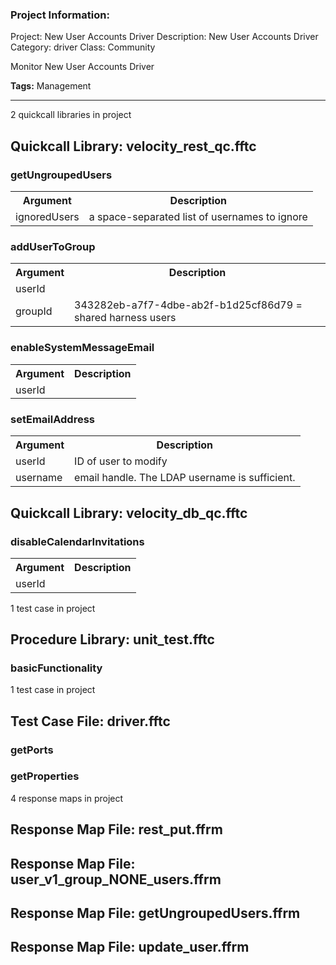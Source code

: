 ### Project Information:
Project: New User Accounts Driver
Description: New User Accounts Driver
Category: driver
Class: Community

Monitor New User Accounts Driver

<b>Tags:</b> Management

 ----
2 quickcall libraries in project
## Quickcall Library: velocity_rest_qc.fftc
### getUngroupedUsers
<table><tr><th>Argument</th><th>Description</th></tr>
<tr><td>ignoredUsers</td><td>a space-separated list of usernames to ignore</tr></td></table>

### addUserToGroup
<table><tr><th>Argument</th><th>Description</th></tr>
<tr><td>userId</td><tr></tr>
<tr><td>groupId</td><td>343282eb-a7f7-4dbe-ab2f-b1d25cf86d79 = shared harness users</tr></td></table>

### enableSystemMessageEmail
<table><tr><th>Argument</th><th>Description</th></tr>
<tr><td>userId</td><tr></tr></table>

### setEmailAddress
<table><tr><th>Argument</th><th>Description</th></tr>
<tr><td>userId</td><td>ID of user to modify</tr></td>
<tr><td>username</td><td>email handle.  The LDAP username is sufficient.</tr></td></table>

## Quickcall Library: velocity_db_qc.fftc
### disableCalendarInvitations
<table><tr><th>Argument</th><th>Description</th></tr>
<tr><td>userId</td><tr></tr></table>

1 test case in project
## Procedure Library: unit_test.fftc
### basicFunctionality
1 test case in project
## Test Case File: driver.fftc
### getPorts
### getProperties
4 response maps in project
## Response Map File: rest_put.ffrm
## Response Map File: user_v1_group_NONE_users.ffrm
## Response Map File: getUngroupedUsers.ffrm
## Response Map File: update_user.ffrm